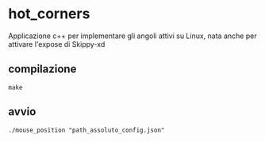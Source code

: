 # hot_corners
Applicazione c++ per implementare gli angoli attivi su Linux, nata anche per attivare l'expose di Skippy-xd


## compilazione
```
make
```

## avvio
```
./mouse_position "path_assoluto_config.json"
```